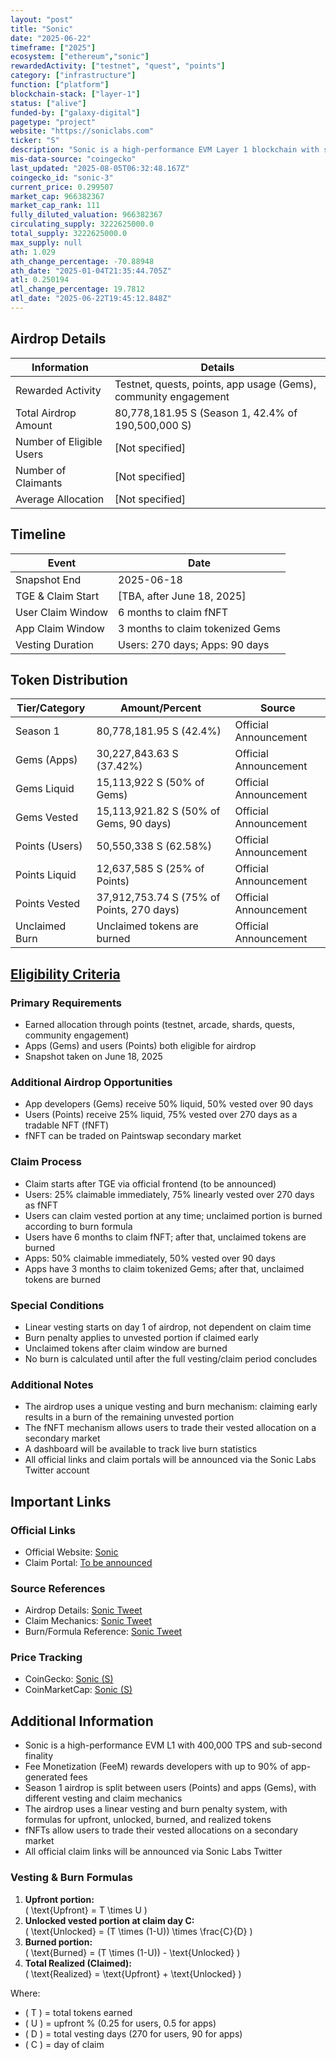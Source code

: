 ```yaml
---
layout: "post"
title: "Sonic"
date: "2025-06-22"
timeframe: ["2025"]
ecosystem: ["ethereum","sonic"]
rewardedActivity: ["testnet", "quest", "points"]
category: ["infrastructure"]
function: ["platform"]
blockchain-stack: ["layer-1"]
status: ["alive"]
funded-by: ["galaxy-digital"]
pagetype: "project"
website: "https://soniclabs.com"
ticker: "S"
description: "Sonic is a high-performance EVM Layer 1 blockchain with sub-second finality, fee monetization for developers, and a unique airdrop and vesting mechanism."
mis-data-source: "coingecko"
last_updated: "2025-08-05T06:32:48.167Z"
coingecko_id: "sonic-3"
current_price: 0.299507
market_cap: 966382367
market_cap_rank: 111
fully_diluted_valuation: 966382367
circulating_supply: 3222625000.0
total_supply: 3222625000.0
max_supply: null
ath: 1.029
ath_change_percentage: -70.88948
ath_date: "2025-01-04T21:35:44.705Z"
atl: 0.250194
atl_change_percentage: 19.7812
atl_date: "2025-06-22T19:45:12.848Z"
---
```


## Airdrop Details

| Information              | Details                                                     |
| ------------------------ | ----------------------------------------------------------- |
| Rewarded Activity        | Testnet, quests, points, app usage (Gems), community engagement |
| Total Airdrop Amount     | 80,778,181.95 S (Season 1, 42.4% of 190,500,000 S)          |
| Number of Eligible Users | [Not specified]                                             |
| Number of Claimants      | [Not specified]                                             |
| Average Allocation       | [Not specified]                                             |

## Timeline

| Event               | Date                                           |
| ------------------- | ---------------------------------------------- |
| Snapshot End        | 2025-06-18                                     |
| TGE & Claim Start   | [TBA, after June 18, 2025]                     |
| User Claim Window   | 6 months to claim fNFT                         |
| App Claim Window    | 3 months to claim tokenized Gems               |
| Vesting Duration    | Users: 270 days; Apps: 90 days                 |

## Token Distribution

| Tier/Category      | Amount/Percent                | Source                    |
| ------------------ | ---------------------------- | ------------------------- |
| Season 1           | 80,778,181.95 S (42.4%)      | Official Announcement     |
| Gems (Apps)        | 30,227,843.63 S (37.42%)     | Official Announcement     |
| Gems Liquid        | 15,113,922 S (50% of Gems)   | Official Announcement     |
| Gems Vested        | 15,113,921.82 S (50% of Gems, 90 days) | Official Announcement |
| Points (Users)     | 50,550,338 S (62.58%)        | Official Announcement     |
| Points Liquid      | 12,637,585 S (25% of Points) | Official Announcement     |
| Points Vested      | 37,912,753.74 S (75% of Points, 270 days) | Official Announcement |
| Unclaimed Burn     | Unclaimed tokens are burned  | Official Announcement     |

## [Eligibility Criteria](https://x.com/SonicAssistant/status/1932855935032074693)

### Primary Requirements

- Earned allocation through points (testnet, arcade, shards, quests, community engagement)
- Apps (Gems) and users (Points) both eligible for airdrop
- Snapshot taken on June 18, 2025

### Additional Airdrop Opportunities

- App developers (Gems) receive 50% liquid, 50% vested over 90 days
- Users (Points) receive 25% liquid, 75% vested over 270 days as a tradable NFT (fNFT)
- fNFT can be traded on Paintswap secondary market

### Claim Process

- Claim starts after TGE via official frontend (to be announced)
- Users: 25% claimable immediately, 75% linearly vested over 270 days as fNFT
- Users can claim vested portion at any time; unclaimed portion is burned according to burn formula
- Users have 6 months to claim fNFT; after that, unclaimed tokens are burned
- Apps: 50% claimable immediately, 50% vested over 90 days
- Apps have 3 months to claim tokenized Gems; after that, unclaimed tokens are burned

### Special Conditions

- Linear vesting starts on day 1 of airdrop, not dependent on claim time
- Burn penalty applies to unvested portion if claimed early
- Unclaimed tokens after claim window are burned
- No burn is calculated until after the full vesting/claim period concludes

### Additional Notes

- The airdrop uses a unique vesting and burn mechanism: claiming early results in a burn of the remaining unvested portion
- The fNFT mechanism allows users to trade their vested allocation on a secondary market
- A dashboard will be available to track live burn statistics
- All official links and claim portals will be announced via the Sonic Labs Twitter account

## Important Links

### Official Links

- Official Website: [Sonic](https://soniclabs.com)
- Claim Portal: [To be announced]()

### Source References

- Airdrop Details: [Sonic Tweet](https://x.com/SonicAssistant/status/1935378430230470724)
- Claim Mechanics: [Sonic Tweet](https://x.com/SonicAssistant/status/1932855935032074693)
- Burn/Formula Reference: [Sonic Tweet](https://x.com/SonicAssistant/status/1932855935032074693)

### Price Tracking

- CoinGecko: [Sonic (S)](https://www.coingecko.com/en/coins/sonic)
- CoinMarketCap: [Sonic (S)](https://coinmarketcap.com/currencies/sonic/)

## Additional Information

- Sonic is a high-performance EVM L1 with 400,000 TPS and sub-second finality
- Fee Monetization (FeeM) rewards developers with up to 90% of app-generated fees
- Season 1 airdrop is split between users (Points) and apps (Gems), with different vesting and claim mechanics
- The airdrop uses a linear vesting and burn penalty system, with formulas for upfront, unlocked, burned, and realized tokens
- fNFTs allow users to trade their vested allocations on a secondary market
- All official claim links will be announced via Sonic Labs Twitter

### Vesting & Burn Formulas

1. **Upfront portion:**  
   \( \text{Upfront} = T \times U \)
2. **Unlocked vested portion at claim day C:**  
   \( \text{Unlocked} = (T \times (1-U)) \times \frac{C}{D} \)
3. **Burned portion:**  
   \( \text{Burned} = (T \times (1-U)) - \text{Unlocked} \)
4. **Total Realized (Claimed):**  
   \( \text{Realized} = \text{Upfront} + \text{Unlocked} \)

Where:
- \( T \) = total tokens earned
- \( U \) = upfront % (0.25 for users, 0.5 for apps)
- \( D \) = total vesting days (270 for users, 90 for apps)
- \( C \) = day of claim
